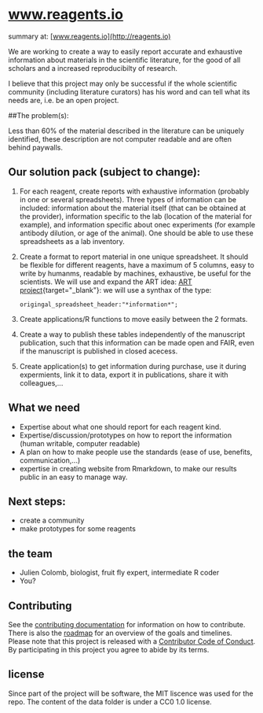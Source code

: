 # www.reagents.io
summary at:
[www.reagents.io](http://reagents.io)

 We are working to create a way to easily report accurate and exhaustive information about materials in the scientific literature, for the good of all scholars and a increased reproducibilty of research.

I believe that this project may only be successful if the whole scientific community (including literature curators) has his word and can tell what its needs are, i.e. be an open project.



##The problem(s):

Less than 60% of the material described in the literature can be uniquely identified, these description are not computer readable and are often behind paywalls.

## Our solution pack (subject to change): 

1. For each reagent, create reports with exhaustive information (probably in one or several spreadsheets). Three types of information can be included: information about the material itself (that can be obtained at the provider), information specific to the lab (location of the material for example), and information specific about onec experiments (for example antibody dilution, or age of the animal). One should be able to use these spreadsheets as a lab inventory.

2. Create a format to report material in one unique spreadsheet. It should be flexible for different reagents, have a maximum of 5 columns, easy to write by humanms, readable by machines, exhaustive, be useful for the scientists. We will use and expand the ART idea: [ART project](https://wiki.flybase.org/wiki/FlyBase:Author_Reagent_Table_(ART)){target="_blank"}: we will use a synthax of the type:

    ` origingal_spreadsheet_header:"*information*"; `

3. Create applications/R functions to move easily between the 2 formats.

3. Create a way to publish these tables independently of the manuscript publication, such that this information can be made open and FAIR, even if the manuscript is published in closed acecess.   

4. Create application(s) to get information during purchase, use it during expermients, link it to data, export it in publications, share it with colleagues,...



## What we need

- Expertise about what one should report for each reagent kind.
- Expertise/discussion/prototypes on how to report the information (human writable, computer readable)
- A plan on how to make people use the standards (ease of use, benefits, communication,...)
- expertise in creating website from Rmarkdown, to make our results public in an easy to manage way.

## Next steps:

- create a community
- make prototypes for some reagents

## the team

- Julien Colomb, biologist, fruit fly expert, intermediate R coder
- You?

## Contributing

See the [contributing documentation](CONTRIBUTING.md) for information on how to
contribute. There is also the [roadmap](roadmap.md) for an overview of the goals 
and timelines. Please note that this project is released with a 
[Contributor Code of Conduct](CONDUCT.md). By participating in this project you
agree to abide by its terms.

## license

Since part of the project will be software, the MIT liscence was used for the repo. The content of the data folder is under a CC0 1.0 license.
